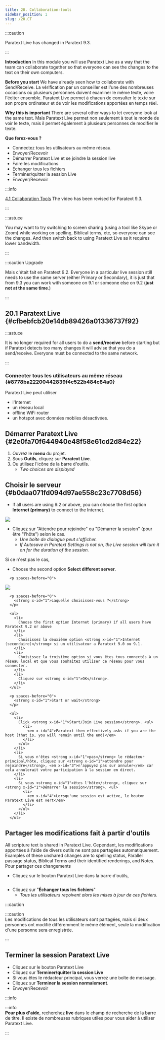 ```yaml
---
title: 20. Collaboration-tools
sidebar_position: 1
slug: /20.CT
---
```




:::caution

Paratext Live has changed in Paratext 9.3.

:::




**Introduction**  In this module you will use Paratext Live as a way that the team can collaborate together so that everyone can see the changes to the text on their own computers.


**Before you start**  We have already seen how to collaborate with Send/Receive. La vérification par un conseiller est l'une des nombreuses occasions où plusieurs personnes doivent examiner le même texte, voire l'éditer ensemble. Paratext Live permet à chacun de consulter le texte sur son propre ordinateur et de voir les modifications apportées en temps réel.


**Why this is important**  There are several other ways to let everyone look at the same text. Mais Paratext Live permet non seulement à tout le monde de voir le texte, mais il permet également à plusieurs personnes de modifier le texte.


**Que ferez-vous ?**

- Connectez tous les utilisateurs au même réseau.
- Envoyer/Recevoir
- Démarrer Paratext Live et se joindre la session live
- Faire les modifications
- Échanger tous les fichiers
- Terminer/quitter la session Live
- Envoyer/Recevoir

:::info

 [4.1 Collaboration Tools](https://vimeo.com/641947293)  The video has been revised for Paratext 9.3.

:::




:::astuce

You may want to try switching to screen sharing (using a tool like Skype or Zoom) while working on spelling, Biblical terms, etc, so everyone can see the changes. And then switch back to using Paratext Live as it requires lower bandwidth.

:::




:::caution Upgrade


Mais c'était fait en Paratext 9.2. Everyone in a particular live session still needs to use the same server (either Primary or Secondary), it is just that from 9.3 you can work with someone on 9.1 or someone else on 9.2 (**just not at the same time**.)


:::


## 20.1 Paratext Live {#cfbebfcb20e14db89426a01336737f92}


:::astuce

It is no longer required for all users to do a **send/receive** before starting but if Paratext detects too many changes it will advise that you do a send/receive. Everyone must be connected to the same network.

:::




### Connecter tous les utilisateurs au même réseau {#8778ba22200442839f4c522b484c84a0}


Paratext Live peut utiliser

- l'Internet
- un réseau local
- offline WiFi router
- un hotspot avec données mobiles désactivées.

## Démarrer Paratext Live {#2e0fa70f644940e48f58e61cd2d84e22}

1. Ouvrez le **menu** du projet.
1. Sous **Outils**, cliquez sur **Paratext Live**.
1. Ou utilisez l'icône de la barre d'outils.
    - _Two choices are displayed_

## Choisir le serveur {#b0daa071fd094d97ae558c23c7708d56}


<div class='notion-row'>
<div class='notion-column' style={{width: 'calc((100% - (min(32px, 4vw) * 1)) * 0.5)'}}>

- If all users are using 9.2 or above, you can choose the first option **Internet (primary)** to connect to the Internet.

</div><div className='notion-spacer' >
  </p> 
  
  <p spaces-before="0">
    

<div class='notion-column' style={{width: 'calc((100% - (min(32px, 4vw) * 1)) * 0.5)'}}>

![](./918960374.png)

</div>    
    <div className='notion-spacer' >
    </div>
  </p>
  
  <ul>
    <li>
      Cliquez sur "Attendre pour rejoindre" ou "Démarrer la session" (pour être "l'hôte") selon le cas. <ul>
        <li>
          <em x-id="4"><em x-id="3">Une boîte de dialogue peut s'afficher</em>.</em>
        </li>
        <li>
          <em x-id="4">If Autosave in Paratext Settings is not on, the Live session will turn it on for the duration of the session.</em>
        </li>
      </ul>
    </li>
  </ul>
  
  <p spaces-before="0">
    Si ce n'est pas le cas,
  </p>
  
  <p spaces-before="0">


<div class='notion-row'>
<div class='notion-column' style={{width: 'calc((100% - (min(32px, 4vw) * 1)) * 0.4375)'}}>

- Choose the second option **Select different server**.

</div>    
    <div className='notion-spacer' >
      </p> 
      
      <p spaces-before="0">
        

<div class='notion-column' style={{width: 'calc((100% - (min(32px, 4vw) * 1)) * 0.5625)'}}>

![](./564161900.png)

</div>        
        <div className='notion-spacer' >
        </div>
      </p>
      
      <p spaces-before="0">
        <strong x-id="1">Laquelle choisissez-vous ?</strong>
      </p>
      
      <ul>
        <li>
          Choose the first option Internet (primary) if all users have Paratext 9.2 or above
        </li>
        <li>
          Choisissez la deuxième option <strong x-id="1">Internet (secondaire)</strong> si un utilisateur a Paratext 9.0 ou 9.1.
        </li>
        <li>
          Choisissez la troisième option si vous êtes tous connectés à un réseau local et que vous souhaitez utiliser ce réseau pour vous connecter.
        </li>
        <li>
          Cliquez sur <strong x-id="1">OK</strong>.
        </li>
      </ul>
      
      <p spaces-before="0">
        <strong x-id="1">Start or wait</strong>
      </p>
      
      <ul>
        <li>
          Click <strong x-id="1">Start/Join Live session</strong>. <ul>
            <li>
              <em x-id="4">Paratext then effectively asks if you are the host (that is, you will remain until the end)</em>
            </li>
          </ul>
        </li>
        <li>
          Si vous n'êtes <strong x-id="1">pas</strong> le rédacteur principal/hôte, cliquez sur <strong x-id="1">attendre pour rejoindre</strong>, <em x-id="3">n'appuyez pas sur annuler</em> car cela annulerait votre participation à la session en direct.
        </li>
        <li>
          Si vous <strong x-id="1">êtes l'hôte</strong>, cliquez sur <strong x-id="1">Démarrer la session</strong>. <ul>
            <li>
              <em x-id="4">Lorsqu'une session est active, le bouton Paratext Live est vert</em>
            </li>
          </ul>
        </li>
      </ul>

<h2 id="33584bd1b18248b3bc576745a8aba544" spaces-before="0">
  Partager les modifications fait à partir d'outils
</h2>

<p spaces-before="0">
  All scripture text is shared in Paratext Live. Cependant, les modifications apportées à l'aide de divers outils ne sont pas partagées automatiquement. Examples of these unshared changes are to spelling status, Parallel passage status, Biblical Terms and their identified renderings, and Notes. Pour partager ces changements
</p>

<ul>
  <li>
    Cliquez sur le bouton Paratext Live dans la barre d'outils,
  </li>
</ul>

<p spaces-before="0">
  <img src="./419095099.png" alt="" />
</p>

<ul>
  <li>
    Cliquez sur "<strong x-id="1">Échanger tous les fichiers</strong>" <ul>
      <li>
        <em x-id="4">Tous les utilisateurs reçoivent alors les mises à jour de ces fichiers.</em>
      </li>
    </ul>
  </li>
</ul>

<p spaces-before="0">
  :::caution
</p>

<p spaces-before="0">
  :::caution<br x-id="2" /> Les modifications de tous les utilisateurs sont partagées, mais si deux personnes ont modifié différemment le même élément, seule la modification d'une personne sera enregistrée.
</p>

<p spaces-before="0">

:::
</p>




<h2 id="092ea72d954c4c68a6f1c1fc61a7f15e" spaces-before="0">
  Terminer la session Paratext Live
</h2>

<ul>
  <li>
    Cliquez sur le bouton Paratext Live
  </li>
  <li>
    Cliquez sur <strong x-id="1">Terminer/quitter la session Live</strong>
  </li>
  <li>
    Si vous êtes le rédacteur principal, vous verrez une boîte de message.
  </li>
  <li>
    Cliquez sur <strong x-id="1">Terminer la session normalement</strong>.
  </li>
  <li>
    Envoyer/Recevoir
  </li>
</ul>

<p spaces-before="0">
  :::info
</p>

<p spaces-before="0">
  :::info<br x-id="2" /> <strong x-id="1">Pour plus d'aide</strong>, recherchez <strong x-id="1">live</strong> dans le champ de recherche de la barre de titre. Il existe de nombreuses rubriques utiles pour vous aider à utiliser Paratext Live.
</p>

<p spaces-before="0">

:::
</p>




